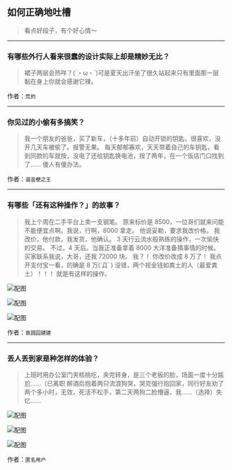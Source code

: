 ## 如何正确地吐槽

> 看点好段子，有个好心情～


 
---

### 有哪些外行人看来很蠢的设计实际上却是精妙无比？

> 裙子两层会热咩？(´・ω・`)可是夏天出汗坐了很久站起来只有里面那一层黏在身上你就会感谢它辣。


作者：`荒的`

---

### 你见过的小偷有多搞笑？

> 我一个朋友的爸爸，买了新车，（十多年前）自动开锁的钥匙，很喜欢，没开几天车被偷了。报警无果。
> 每天郁郁寡欢，天天带着自己的车钥匙，看到同款的车就按，没电了还给钥匙换电池，按了两年，在一个饭店门口找到了……
> 傻人有傻办法。


作者：`谐音梗之王`

---

### 有哪些「还有这种操作？」的故事？

> 我上个周在二手平台上卖一支钢笔。
> 原来标价是 8500，一位哥们就来问能不能便宜点啊。我说，行啊，8000 拿走。
> 他说妥勒，要求我改价格。
> 我改价，他付款，我发货，他确认。
> 3 天行云流水般熟练的操作，一次愉快的交易。
> 不过，4 天后。当我正准备拿着 8000 大洋准备搞事情的时候。
> 买家联系我说，大哥，还我 72000 块。
> 我？！
> 你改价改成 8 万了！
> 我点开支付宝一看，的确是 8 万(´Д` )
> 没错，两个视金钱如粪土的人（最爱粪土）！！！
> 就是有这样的操作。



![配图](http://pic2.zhimg.com/70/v2-27c41071ef6a49f12c29f3fad0a5b31d_b.jpg)



![配图](http://pic2.zhimg.com/70/v2-288cead95fb01d24495e5436256692e9_b.jpg)



![配图](http://pic3.zhimg.com/70/v2-44026c4dbeb18048070eb98ee42942ee_b.jpg)


作者：`袁圆园建建`

---

### 丢人丢到家是种怎样的体验？

> 上班时用办公室门夹核桃吃，夹完转身，是三个老板的脸，场面一度十分尴尬……（已离职
> 醉酒后抱着两只流浪狗哭，哭完强行抱回家，同行好友劝了两个多小时，无效，死活不松手，第二天两狗二脸懵逼，我……（选择）失忆……



![配图](http://pic3.zhimg.com/70/v2-71356df55e07aeed679b67a85d7f374a_b.jpg)



![配图](http://pic2.zhimg.com/70/v2-d5ed909918bc8ff09e2f6536a7aead69_b.jpg)



![配图](http://pic4.zhimg.com/70/v2-243920947306e4e6d274458c33459d9f_b.jpg)


作者：`匿名用户`